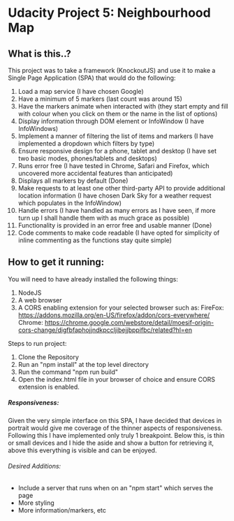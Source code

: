 # Udacity Project 5: Neighbourhood Map

## What is this..?

This project was to take a framework (KnockoutJS) and use it to make a Single Page
Application (SPA) that would do the following:
1) Load a map service (I have chosen Google)
2) Have a minimum of 5 markers (last count was around 15)
3) Have the markers animate when interacted with (they start empty and fill with colour
  when you click on them or the name in the list of options)
4) Display information through DOM element or InfoWindow (I have InfoWindows)
5) Implement a manner of filtering the list of items and markers (I have
  implemented a dropdown which filters by type)
6) Ensure responsive design for a phone, tablet and desktop (I have set two basic
  modes, phones/tablets and desktops)
7) Runs error free (I have tested in Chrome, Safari and Firefox, which uncovered
  more accidental features than anticipated)
8) Displays all markers by default (Done)
9) Make requests to at least one other third-party API to provide additional
location information (I have chosen Dark Sky for a weather request which
  populates in the InfoWindow)
10) Handle errors (I have handled as many errors as I have seen, if more turn up
  I shall handle them with as much grace as possible)
11) Functionality is provided in an error free and usable manner (Done)
12) Code comments to make code readable (I have opted for simplicity of inline
  commenting as the functions stay quite simple)

## How to get it running:

You will need to have already installed the following things:
1) NodeJS
2) A web browser
3) A CORS enabling extension for your selected browser such as:
  FireFox: https://addons.mozilla.org/en-US/firefox/addon/cors-everywhere/
  Chrome: https://chrome.google.com/webstore/detail/moesif-origin-cors-change/digfbfaphojjndkpccljibejjbppifbc/related?hl=en

Steps to run project:
1) Clone the Repository
2) Run an "npm install" at the top level directory
3) Run the command "npm run build"
4) Open the index.html file in your browser of choice and ensure CORS extension is enabled.


##### Responsiveness:
Given the very simple interface on this SPA, I have decided that devices in portrait
would give me coverage of the thinner aspects of responsiveness. Following this
I have implemented only truly 1 breakpoint. Below this, is thin or small devices
and I hide the aside and show a button for retrieving it, above this everything
is visible and can be enjoyed.


###### Desired Additions:
- Include a server that runs when on an "npm start" which serves the page
- More styling
- More information/markers, etc
